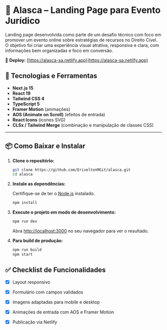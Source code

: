 # 🧊 Alasca – Landing Page para Evento Jurídico

Landing page desenvolvida como parte de um desafio técnico com foco em promover um evento online sobre estratégias de recursos no Direito Cível. O objetivo foi criar uma experiência visual atrativa, responsiva e clara, com informações bem organizadas e foco em conversão.

🔗 **Deploy:** [https://alasca-sa.netlify.app](https://alasca-sa.netlify.app)

## 🚀 Tecnologias e Ferramentas

- **Next.js 15**
- **React 19**
- **Tailwind CSS 4**
- **TypeScript 5**
- **Framer Motion** (animações)
- **AOS (Animate on Scroll)** (efeitos de entrada)
- **React Icons** (ícones SVG)
- **CLSx / Tailwind Merge** (combinação e manipulação de classes CSS)

---

## 📦 Como Baixar e Instalar

1. **Clone o repositório:**

    ```bash
    git clone https://github.com/EriveltonMGit/alasca.git
    cd alasca
    ```

2. **Instale as dependências:**

    Certifique-se de ter o [Node.js](https://nodejs.org/) instalado.

    ```bash
    npm install
    ```

3. **Execute o projeto em modo de desenvolvimento:**

    ```bash
    npm run dev
    ```

    Abra [http://localhost:3000](http://localhost:3000) no seu navegador para ver o resultado.

4. **Para build de produção:**

    ```bash
    npm run build
    npm start
    ```


## ✅ Checklist de Funcionalidades

- [x] Layout responsivo
- [x] Formulário com campos validados
- [x] Imagens adaptadas para mobile e desktop
- [x] Animações de entrada com AOS e Framer Motion
- [x] Publicação via Netlify

